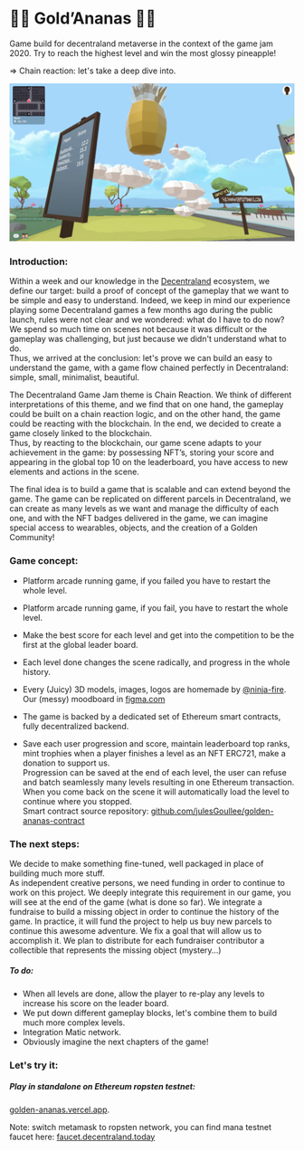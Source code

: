 :pineapple::pineapple: Gold’Ananas :pineapple::pineapple:
=============

Game build for decentraland metaverse in the context of the game jam 2020.
Try to reach the highest level and win the most glossy pineapple!  

=> Chain reaction: let's take a deep dive into.

![alt text](https://github.com/julesGoullee/golden-ananas/blob/master/screenshots/screenStart.png "screenStart")

### Introduction:

Within a week and our knowledge in the [Decentraland](https://decentraland.org) ecosystem, we define our target: build a proof of concept of the gameplay that we want to be simple and easy to understand. 
Indeed, we keep in mind our experience playing some Decentraland games a few months ago during the public launch, rules were not clear and we wondered: what do I have to do now? We spend so much time on scenes not because it was difficult or the gameplay was challenging, but just because we didn't understand what to do.  
Thus, we arrived at the conclusion: let's prove we can build an easy to understand the game, with a game flow chained perfectly in Decentraland: simple, small, minimalist, beautiful.  


The Decentraland Game Jam theme is Chain Reaction. We think of different interpretations of this theme, and we find that on one hand, the gameplay could be built on a chain reaction logic, and on the other hand, the game could be reacting with the blockchain. In the end, we decided to create a game closely linked to the blockchain.  
Thus, by reacting to the blockchain, our game scene adapts to your achievement in the game: by possessing NFT’s, storing your score and appearing in the global top 10 on the leaderboard, you have access to new elements and actions in the scene.


The final idea is to build a game that is scalable and can extend beyond the game. The game can be replicated on different parcels in Decentraland, we can create as many levels as we want and manage the difficulty of each one, and with the NFT badges delivered in the game, we can imagine special access to wearables, objects, and the creation of a Golden Community! 


### Game concept:

- Platform arcade running game, if you failed you have to restart the whole level.  
- Platform arcade running game, if you fail, you have to restart the whole level.
- Make the best score for each level and get into the competition to be the first at the global leader board.
- Each level done changes the scene radically, and progress in the whole history.
- Every (Juicy) 3D models, images, logos are homemade by [@ninja-fire](https://github.com/ninja-fire). Our (messy) moodboard in [figma.com](https://www.figma.com/file/kkYNHc3aGHDSNXKWw6peBi/goldananas?node-id=1%3A2)  
- The game is backed by a dedicated set of Ethereum smart contracts, fully decentralized backend.

- Save each user progression and score, maintain leaderboard top ranks, mint trophies when a player finishes a level as an NFT ERC721, make a donation to support us.  
Progression can be saved at the end of each level, the user can refuse and batch seamlessly many levels resulting in one Ethereum transaction.
When you come back on the scene it will automatically load the level to continue where you stopped.  
Smart contract source repository: [github.com/julesGoullee/golden-ananas-contract](https://github.com/julesGoullee/golden-ananas-contract)


### The next steps:

We decide to make something fine-tuned, well packaged in place of building much more stuff.  
As independent creative persons, we need funding in order to continue to work on this project. 
We deeply integrate this requirement in our game, you will see at the end of the game (what is done so far). 
We integrate a fundraise to build a missing object in order to continue the history of the game. 
In practice, it will fund the project to help us buy new parcels to continue this awesome adventure. 
We fix a goal that will allow us to accomplish it. 
We plan to distribute for each fundraiser contributor a collectible that represents the missing object (mystery…)

##### To do:
	
- When all levels are done, allow the player to re-play any levels to increase his score on the leader board.  
- We put down different gameplay blocks, let's combine them to build much more complex levels.  
- Integration Matic network.
- Obviously imagine the next chapters of the game!  

### Let's try it:

##### Play in standalone on Ethereum ropsten testnet: 
[golden-ananas.vercel.app](https://golden-ananas.vercel.app?DEBUG&ENABLE_WEB3&SCENE_DEBUG_PANEL&position=-13%2C-121&realm=localhost-stub).  

Note: switch metamask to ropsten network, you can find mana testnet faucet here: [faucet.decentraland.today](https://faucet.decentraland.today) 
